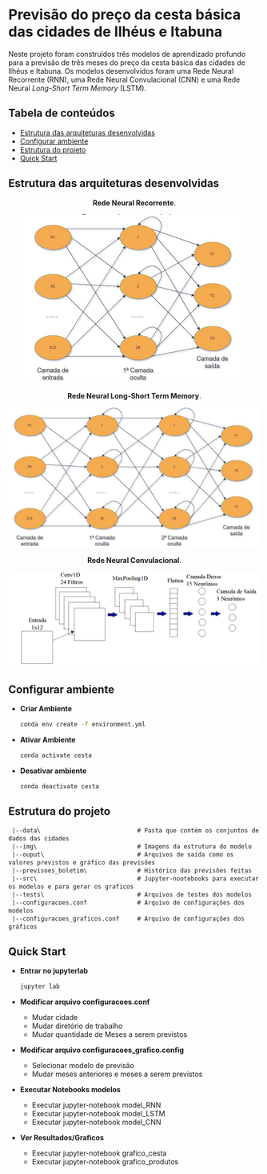 # Previsão do preço da cesta básica das cidades de Ilhéus e Itabuna

Neste projeto foram construídos três modelos de aprendizado profundo para a previsão de três meses do preço da cesta básica das cidades de Ilhéus e Itabuna. Os modelos desenvolvidos foram uma Rede Neural Recorrente (RNN), uma Rede Neural Convulacional (CNN) e uma Rede Neural *Long-Short Term Memory* (LSTM).

## Tabela de conteúdos

- [Estrutura das arquiteturas desenvolvidas](#estrutura-das-arquiteturas-desenvolvidas)
- [Configurar ambiente](#configurar-ambiente)
- [Estrutura do projeto](#estrutura-do-projeto)
- [Quick Start](#quick-start)

## Estrutura das arquiteturas desenvolvidas

<div align="center">

**Rede Neural Recorrente**.

![Estrutura da Rede Neural Recorrente desenvolvida](img/RedeRNN.png)

**Rede Neural Long-Short Term Memory**.

![Estrutura da Rede Neural Recorrente desenvolvida](img/RedeLSTM.png)

**Rede Neural Convulacional**.

![Estrutura da Rede Neural Recorrente desenvolvida](img/RedeCNN.png)

</div>

## Configurar ambiente

- **Criar Ambiente**

    ```bash
    conda env create -f environment.yml
    ```

- **Ativar Ambiente**

    ```bash
    conda activate cesta
    ```

- **Desativar ambiente**

    ```bash
    conda deactivate cesta
    ```

## Estrutura do projeto

```text
 |--data\                           # Pasta que contém os conjuntos de dados das cidades
 |--img\                            # Imagens da estrutura do modelo
 |--ouput\                          # Arquivos de saída como os valores previstos e gráfico das previsões
 |--previsoes_boletim\              # Histórico das previsões feitas
 |--src\                            # Jupyter-nootebooks para executar os modelos e para gerar os graficos
 |--tests\                          # Arquivos de testes dos modelos
 |--configuracoes.conf              # Arquivo de configurações dos modelos
 |--configuracoes_graficos.conf     # Arquivo de configurações dos gráficos
```

## Quick Start

- **Entrar no jupyterlab**

    ```bash
    jupyter lab
    ```

- **Modificar arquivo configuracoes.conf**
  - Mudar cidade
  - Mudar diretório de trabalho
  - Mudar quantidade de Meses a serem previstos
  &nbsp;

- **Modificar arquivo configuracoes_grafico.config**

  - Selecionar modelo de previsão
  - Mudar meses anteriores e meses a serem previstos
    &nbsp;

- **Executar Notebooks modelos**

  - Executar jupyter-notebook model_RNN
  - Executar jupyter-notebook model_LSTM
  - Executar jupyter-notebook model_CNN
    &nbsp;

- **Ver Resultados/Graficos**

  - Executar jupyter-notebook grafico_cesta
  - Executar jupyter-notebook grafico_produtos
